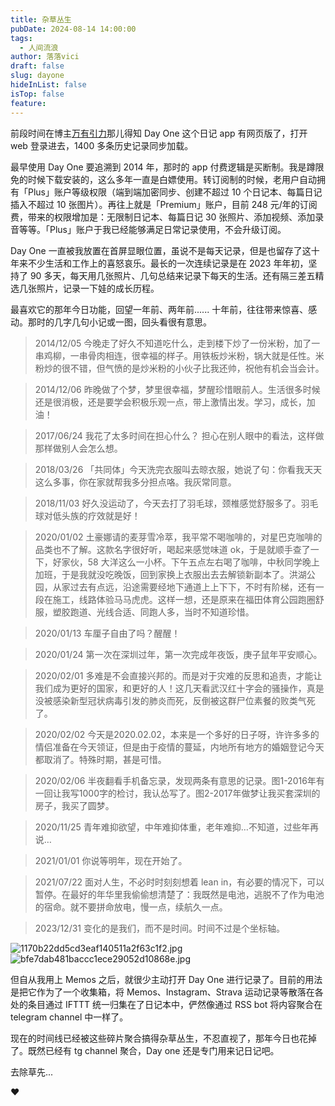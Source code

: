 ```yaml
---
title: 杂草丛生
pubDate: 2024-08-14 14:00:00
tags:
  - 人间流浪
author: 落落vici
draft: false
slug: dayone
hideInList: false
isTop: false
feature:
---
```

前段时间在博主[万有引力]( https://acevs.com/?p=1924 )那儿得知 Day One 这个日记 app 有网页版了，打开 web 登录进去，1400 多条历史记录同步加载。

最早使用 Day One 要追溯到 2014 年，那时的 app 付费逻辑是买断制。我是蹲限免的时候下载安装的，这么多年一直是白嫖使用。转订阅制的时候，老用户自动拥有「Plus」账户等级权限（端到端加密同步、创建不超过 10 个日记本、每篇日记插入不超过 10 张图片）。再往上就是「Premium」账户，目前 248 元/年的订阅费，带来的权限增加是：无限制日记本、每篇日记 30 张照片、添加视频、添加录音等等。「Plus」账户于我已经能够满足日常记录使用，不会升级订阅。

Day One 一直被我放置在首屏显眼位置，虽说不是每天记录，但是也留存了这十年来不少生活和工作上的喜怒哀乐。最长的一次连续记录是在 2023 年年初，坚持了 90 多天，每天用几张照片、几句总结来记录下每天的生活。还有隔三差五精选几张照片，记录一下娃的成长历程。

最喜欢它的那年今日功能，回望一年前、两年前...... 十年前，往往带来惊喜、感动。那时的几字几句小记或一图，回头看很有意思。

> 2014/12/05 今晚走了好久不知道吃什么，走到楼下炒了一份米粉，加了一串鸡柳，一串骨肉相连，很幸福的样子。用铁板炒米粉，锅大就是任性。米粉炒的很不错，但气愤的是炒米粉的小伙子比我还帅，祝他有机会当会计。

> 2014/12/06  昨晚做了个梦，梦里很幸福，梦醒珍惜眼前人。生活很多时候还是很消极，还是要学会积极乐观一点，带上激情出发。学习，成长，加油！

> 2017/06/24  我花了太多时间在担心什么？ 担心在别人眼中的看法，这样做那样做别人会怎么想。

> 2018/03/26  「共同体」今天洗完衣服叫去晾衣服，她说了句：你看我天天这么多事，你在家就帮我多分担点咯。我灰常同意。

> 2018/11/03  好久没运动了，今天去打了羽毛球，颈椎感觉舒服多了。羽毛球对低头族的疗效就是好！

> 2020/01/02  土豪娜请的麦芽雪冷萃，我平常不喝咖啡的，对星巴克咖啡的品类也不了解。这款名字很好听，喝起来感觉味道 ok，于是就顺手查了一下，好家伙，58 大洋这么一小杯。下午五点左右喝了咖啡，中秋同学晚上加班，于是我就没吃晚饭，回到家换上衣服出去去解锁新副本了。洪湖公园，从家过去有点远，沿途需要经地下通道上上下下，不时有阶梯，还有一段在施工，线路体验马马虎虎。这样一想，还是原来在福田体育公园跑圈舒服，塑胶跑道、光线合适、同跑人多，当时不知道珍惜。

> 2020/01/13  车厘子自由了吗？醒醒！

> 2020/01/24  第一次在深圳过年，第一次完成年夜饭，庚子鼠年平安顺心。

> 2020/02/01  多难是不会直接兴邦的。而是对于灾难的反思和追责，才能让我们成为更好的国家，和更好的人！这几天看武汉红十字会的骚操作，真是没被感染新型冠状病毒引发的肺炎而死，反倒被这群尸位素餐的败类气死了。

> 2020/02/02  今天是2020.02.02，本来是一个多好的日子呀，许许多多的情侣准备在今天领证，但是由于疫情的蔓延，内地所有地方的婚姻登记今天都取消了。特殊时期，甚是可惜。

> 2020/02/06  半夜翻看手机备忘录，发现两条有意思的记录。图1-2016年有一回让我写1000字的检讨，我认怂写了。图2-2017年做梦让我买套深圳的房子，我买了圆梦。

> 2020/11/25  青年难抑欲望，中年难抑体重，老年难抑…不知道，过些年再说…

> 2021/01/01  你说等明年，现在开始了。

> 2021/07/22  面对人生，不必时时刻刻想着 lean in，有必要的情况下，可以暂停。在最好的年华里我偷偷想清楚了：我既然是电池，逃脱不了作为电池的宿命。就不要拼命放电，慢一点，续航久一点。

> 2023/12/31 变化的是我们，而不是时间。时间不过是个坐标轴。

![1170b22dd5cd3eaf140511a2f63c1f2.jpg]( https://img.hux.ink/image/2024/08/202408141416355.jpg )
![bfe7dab481baccc1ece29052d10868e.jpg](https://img.hux.ink/image/2024/08/202408141415925.jpg)

但自从我用上 Memos 之后，就很少主动打开 Day One 进行记录了。目前的用法是把它作为了一个收集箱，将 Memos、Instagram、Strava 运动记录等散落在各处的条目通过 IFTTT 统一归集在了日记本中，俨然像通过 RSS bot 将内容聚合在 telegram channel 中一样了。

现在的时间线已经被这些碎片聚合搞得杂草丛生，不忍直视了，那年今日也花掉了。既然已经有 tg channel 聚合，Day one 还是专门用来记日记吧。

去除草先...


❤